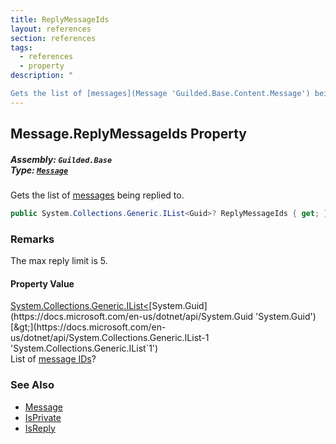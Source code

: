 ```yaml
---
title: ReplyMessageIds
layout: references
section: references
tags:
  - references
  - property
description: "

Gets the list of [messages](Message 'Guilded.Base.Content.Message') being replied to."
---
```


## Message.ReplyMessageIds Property
##### **Assembly:** `Guilded.Base`<br/>**Type:** [`Message`](Message 'Guilded.Base.Content.Message')

Gets the list of [messages](Message 'Guilded.Base.Content.Message') being replied to.

```csharp
public System.Collections.Generic.IList<Guid>? ReplyMessageIds { get; }
```

### Remarks
  
The max reply limit is 5.

#### Property Value
[System.Collections.Generic.IList&lt;](https://docs.microsoft.com/en-us/dotnet/api/System.Collections.Generic.IList-1 'System.Collections.Generic.IList`1')[System.Guid](https://docs.microsoft.com/en-us/dotnet/api/System.Guid 'System.Guid')[&gt;](https://docs.microsoft.com/en-us/dotnet/api/System.Collections.Generic.IList-1 'System.Collections.Generic.IList`1')  
List of [message IDs](ChannelContent_TId,TServer_.Id 'Guilded.Base.Content.ChannelContent<TId,TServer>.Id')?

### See Also
- [Message](Message 'Guilded.Base.Content.Message')
- [IsPrivate](Message.IsPrivate 'Guilded.Base.Content.Message.IsPrivate')
- [IsReply](Message.IsReply 'Guilded.Base.Content.Message.IsReply')